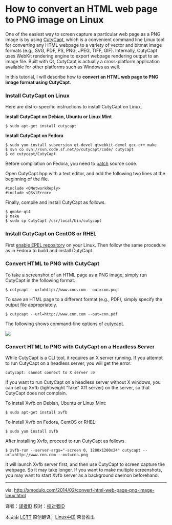 How to convert an HTML web page to PNG image on Linux
================================================================================
One of the easiest way to screen capture a particular web page as a PNG image is by using [CutyCapt][1], which is a convenient command line Linux tool for converting any HTML webpage to a variety of vector and bitmat image formats (e.g., SVG, PDF, PS, PNG, JPEG, TIFF, GIF). Internally, CutyCapt uses WebKit rendering engine to export webpage rendering output to an image file. Built with Qt, CutyCapt is actually a cross-platform application available for other platforms such as Windows as well.

In this tutorial, I will describe how to **convert an HTML web page to PNG image format using CutyCapt**.

### Install CutyCapt on Linux ###

Here are distro-specific instructions to install CutyCapt on Linux.

**Install CutyCapt on Debian, Ubuntu or Linux Mint**

    $ sudo apt-get install cutycapt 

**Install CutyCapt on Fedora**

    $ sudo yum install subversion qt-devel qtwebkit-devel gcc-c++ make
    $ svn co svn://svn.code.sf.net/p/cutycapt/code/ cutycapt
    $ cd cutycapt/CutyCapt 

Before compilation on Fedora, you need to [patch][2] source code.

Open CutyCapt.hpp with a text editor, and add the following two lines at the beginning of the file.

    #include <QNetworkReply>
    #include <QSslError>

Finally, compile and install CutyCapt as follows.

    $ qmake-qt4
    $ make
    $ sudo cp CutyCapt /usr/local/bin/cutycapt 

### Install CutyCapt on CentOS or RHEL ###

First [enable EPEL repository][3] on your Linux. Then follow the same procedure as in Fedora to build and install CutyCapt.

### Convert HTML to PNG with CutyCapt ###

To take a screenshot of an HTML page as a PNG image, simply run CutyCapt in the following format.

    $ cutycapt --url=http://www.cnn.com --out=cnn.png

To save an HTML page to a different format (e.g., PDF), simply specify the output file appropriately.

    $ cutycapt --url=http://www.cnn.com --out=cnn.pdf

The following shows command-line options of cutycapt.

![](http://farm3.staticflickr.com/2811/12542271814_3c2563d405_z.jpg)

### Convert HTML to PNG with CutyCapt on a Headless Server ###

While CutyCapt is a CLI tool, it requires an X server running. If you attempt to run CutyCapt on a headless server, you will get the error:

    cutycapt: cannot connect to X server :0

If you want to run CutyCapt on a headless server without X windows, you can set up Xvfb (lightweight "fake" X11 server) on the server, so that CutyCapt does not complain.

To install Xvfb on Debian, Ubuntu or Linux Mint:

    $ sudo apt-get install xvfb 

To install Xvfb on Fedora, CentOS or RHEL:

    $ sudo yum install xvfb 

After installing Xvfb, proceed to run CutyCapt as follows.

    $ xvfb-run --server-args="-screen 0, 1280x1200x24" cutycapt --url=http://www.cnn.com --out=cnn.png 

It will launch Xvfb server first, and then use CutyCapt to screen capture the webpage. So it may take longer. If you want to make multiple screenshots, you may want to start Xvfb server as a background daemon beforehand.

--------------------------------------------------------------------------------

via: http://xmodulo.com/2014/02/convert-html-web-page-png-image-linux.html

译者：[译者ID](https://github.com/译者ID) 校对：[校对者ID](https://github.com/校对者ID)

本文由 [LCTT](https://github.com/LCTT/TranslateProject) 原创翻译，[Linux中国](http://linux.cn/) 荣誉推出

[1]:http://cutycapt.sourceforge.net/
[2]:https://github.com/hoehrmann/CutyCapt/issues/3
[3]:http://xmodulo.com/2013/03/how-to-set-up-epel-repository-on-centos.html